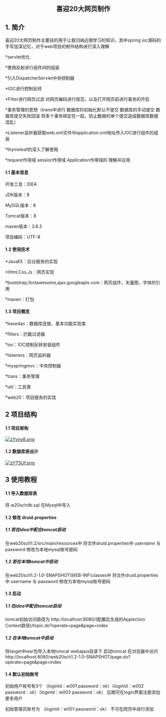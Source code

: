 <center><h2>喜迎20大网页制作</h2></center>

## 1. 简介

喜迎20大网页制作主要目的用于让我归纳近期学习的知识，其中spring ioc源码的手写加深记忆，对于web项目的制作结构进行深入理解

*servlet优化 

*使用反射进行组件间的组装 

*引入DispatcherServlet中央控制器 

*IOC进行控制反转

*Filter进行网页过滤 对网页编码进行规范，以及打开网页前进行事务的开启

*事务管理的思想（trans中进行 数据库的初始化默认不提交 数据库的手动提交 数据库提交失败回滚 将多个事务绑定在一起，防止数据的单个提交造成数据库数据混乱）

*Listener监听器获取web.xml文件中application.xml地址传入IOC进行组件的组装

*thymeleaf的深入了解使用

*request作用域 session作用域 Application作用域的 理解并应用

#### 1.1 基本信息

开发工具：IDEA

JDK版本：8

MySQL版本：8

Tomcat版本：8

maven版本：3.6.3

项目编码：UTF-8

#### 1.2 使用技术

*JavaEE：后台服务的实现

*Html,Css,Js：网页实现

*bootstrap,fontawesome,ajax.googleapis.com：网页组件，矢量图，字体的引用

*maven：打包

#### 1.3 项目概览

*basedao：数据库连接，基本功能实现类

*filters：拦截过滤器

*ioc：IOC控制反转安装组件

*listeners：网页监听器

*myspringmvc：中央控制器

*trans：事务管理

*util：工具类

*web20：项目服务的实现

## 2 项目结构

#### 1.1 项目架构

[![zYvnv8.png](https://s1.ax1x.com/2022/11/25/zYvnv8.png)](https://imgse.com/i/zYvnv8)

#### 1.2 数据库表设计 

[![zYT5Uf.png](https://s1.ax1x.com/2022/11/25/zYT5Uf.png)](https://imgse.com/i/zYT5Uf)

## 3 使用教程

#### 1.1 导入数据库表 

将 w20schdb.sql 在Mysql中导入

#### 1.2 修改 druid.properties 

##### 1.1 若在idea中配合tomcat启动 

在web20sch1.2/src/main/resources中 将文件druid.properties中 username 与 password 修改为本地mysql账号密码

##### 1.2 若在本地tomcat中启动

在web20sch1.2-1.0-SNAPSHOT\WEB-INF\classes中 将文件druid.properties中 username 与 password 修改为本地mysql账号密码

#### 1.3 启动
 
##### 1.1 在idea中配合tomcat启动 

tomcat初始访问路径为 http://localhost:8080/(配置后生成的Applection Context路径)/topic.do?operate=page&page=index

##### 1.2 在本地tomcat中启动

将target中war包导入本地tomcat webapps目录下 启动tomcat 在浏览器中访问http://localhost:8080/web20sch1.2-1.0-SNAPSHOT/page.do?operate=page&page=index

#### 1.4 默认初始账号

初始用户账号有3个 （loginId：w001 password：ok）（loginId：w002 password：ok）（loginId：w003 password：ok）
后期可在login界面注册添加更多用户

初始管理员账号为 （loginId：w001 password：ok） 
 不可在网页中进行添加
